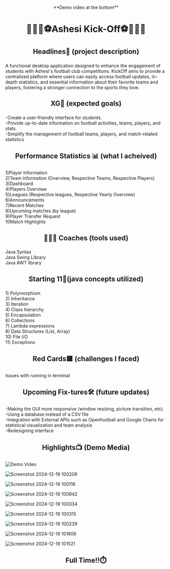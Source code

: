 <p align="center">**Demo video at the bottom**</p>

###

<h1 align="center">🏃‍♂️‍➡️⚽️Ashesi Kick-Off⚽️🏃🏾‍♂️</h1>

###

<h2 align="center">Headlines📰 (project description)</h2>

###

<p align="left">A functional desktop application designed to enhance the engagement of students with Ashesi's football club competitions. KickOff aims to provide a centralized platform where users can easily access football updates, in-depth statistics, and essential information about their favorite teams and players, fostering a stronger connection to the sports they love.</p>

###

<h2 align="center">XG🥅 (expected goals)</h2>

###

<p align="left">-Create a user-friendly interface for students.<br>-Provide up-to-date information on football activities, teams, players, and stats.<br>-Simplify the management of football teams, players, and match-related statistics</p>

###

<h2 align="center">Performance Statistics 📊 (what I acheived)</h2>

###

<p align="left">1)Player Information<br>2)Team information (Overview, Respective Teams, Respective Players)<br>3)Dashboard<br>4)Players Overview<br>5)Leagues (Respective leagues, Respective Yearly Overview)<br>6)Announcements<br>7)Recent Matches<br>8)Upcoming matches (by league)<br>9)Player Transfer Request<br>10Match Highlights</p>

###

<h2 align="center">👨🏾‍🏫 Coaches (tools used)</h2>

###

<p align="left">Java Syntax<br>Java Swing Library<br>Java AWT library</p>

###

<h2 align="center">Starting 11🏅(java concepts utilized)</h2>

###

<p align="left">1) Polymorphism<br>2) Inheritance<br>3) Iteration<br>4) Class hierarchy<br>5) Encapsulation<br>6) Collections<br>7) Lambda expressions<br>8) Data Structures (List, Array)<br>10) File I/O<br>11) Exceptions</p>

###

<h2 align="center">Red Cards🟥 (challenges I faced)</h2>

###

<p align="left">Issues with running in terminal</p>

###

<h2 align="center">Upcoming Fix-tures🛠️ (future updates)</h2>

###

<p align="left">-Making the GUI more responsive (window resizing, picture transition, etc).<br>-Using a database instead of a CSV file<br>-Integration with External APIs such as Openfootball and Google Charts for statistical visualization and team analysis<br>-Redesigning interface</p>

###

<h2 align="center">Highlights📺 (Demo Media)</h2>

###



![Demo Video](KickOff-demogif.gif)

![Screenshot 2024-12-19 100209](https://github.com/user-attachments/assets/99a3b485-9fd4-4b44-aa66-b76fd7102e19)

![Screenshot 2024-12-19 100116](https://github.com/user-attachments/assets/c6912ae3-4456-4685-a383-138382821066)

![Screenshot 2024-12-19 100942](https://github.com/user-attachments/assets/7ea92d40-0056-463e-945b-231f0b1a286f)

![Screenshot 2024-12-19 100334](https://github.com/user-attachments/assets/72a93697-1aa6-4405-b16d-b7ae2984a226)

![Screenshot 2024-12-19 100315](https://github.com/user-attachments/assets/9ed940a5-bcc1-4c0d-9362-0fc843ec80de)

![Screenshot 2024-12-19 100239](https://github.com/user-attachments/assets/01c6c993-6486-4dfd-925f-ed02791e9444)

![Screenshot 2024-12-19 101606](https://github.com/user-attachments/assets/9e9a1ed6-e976-479f-912f-b5978e6f75e2)

![Screenshot 2024-12-19 101521](https://github.com/user-attachments/assets/afe91b69-40d7-44b3-bebb-d908546c91f2)

###

<h2 align="center">Full Time!!⏱️</h2>

###
